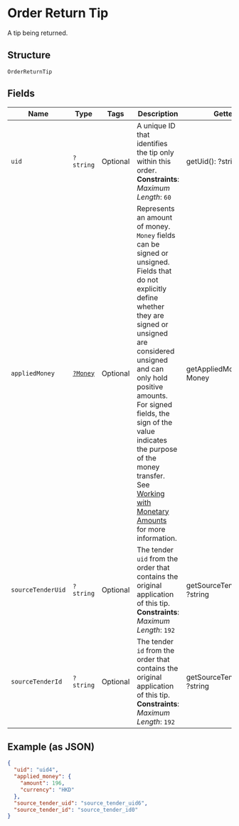
# Order Return Tip

A tip being returned.

## Structure

`OrderReturnTip`

## Fields

| Name | Type | Tags | Description | Getter | Setter |
|  --- | --- | --- | --- | --- | --- |
| `uid` | `?string` | Optional | A unique ID that identifies the tip only within this order.<br>**Constraints**: *Maximum Length*: `60` | getUid(): ?string | setUid(?string uid): void |
| `appliedMoney` | [`?Money`](../../doc/models/money.md) | Optional | Represents an amount of money. `Money` fields can be signed or unsigned.<br>Fields that do not explicitly define whether they are signed or unsigned are<br>considered unsigned and can only hold positive amounts. For signed fields, the<br>sign of the value indicates the purpose of the money transfer. See<br>[Working with Monetary Amounts](https://developer.squareup.com/docs/build-basics/working-with-monetary-amounts)<br>for more information. | getAppliedMoney(): ?Money | setAppliedMoney(?Money appliedMoney): void |
| `sourceTenderUid` | `?string` | Optional | The tender `uid` from the order that contains the original application of this tip.<br>**Constraints**: *Maximum Length*: `192` | getSourceTenderUid(): ?string | setSourceTenderUid(?string sourceTenderUid): void |
| `sourceTenderId` | `?string` | Optional | The tender `id` from the order that contains the original application of this tip.<br>**Constraints**: *Maximum Length*: `192` | getSourceTenderId(): ?string | setSourceTenderId(?string sourceTenderId): void |

## Example (as JSON)

```json
{
  "uid": "uid4",
  "applied_money": {
    "amount": 196,
    "currency": "HKD"
  },
  "source_tender_uid": "source_tender_uid6",
  "source_tender_id": "source_tender_id0"
}
```

